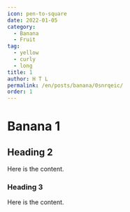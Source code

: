 ```yaml
---
icon: pen-to-square
date: 2022-01-05
category:
  - Banana
  - Fruit
tag:
  - yellow
  - curly
  - long
title: 1
author: H T L
permalink: /en/posts/banana/0snrqeic/
order: 1
---
```


# Banana 1

## Heading 2

Here is the content.

### Heading 3

Here is the content.
